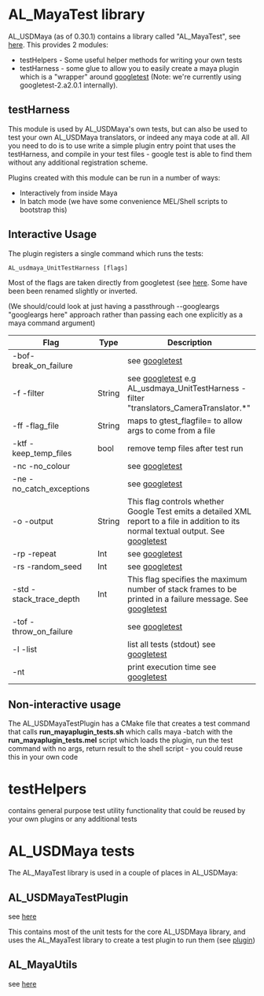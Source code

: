 # AL_MayaTest library
AL_USDMaya (as of 0.30.1) contains a library called "AL_MayaTest", see [here](../mayatest). This provides 2 modules:
+ testHelpers - Some useful helper methods for writing your own tests
+ testHarness - some glue to allow you to easily create a maya plugin which is a "wrapper" around [googletest](https://github.com/abseil/googletest) (Note: we're currently using googletest-2.a2.0.1 internally). 

## testHarness
This module is used by AL_USDMaya's own tests, but can also be used to test your own AL_USDMaya translators, or indeed any maya code at all. All you need to do is to use write a simple plugin entry point that uses the testHarness, and compile in your test files - google test is able to find them without any additional registration scheme.

Plugins created with this module can be run in a number of ways:
+ Interactively from inside Maya
+ In batch mode (we have some convenience MEL/Shell scripts to bootstrap this)


## Interactive  Usage
The plugin registers a single command which runs the tests:
```
AL_usdmaya_UnitTestHarness [flags]
```

Most of the flags are taken directly from googletest (see [here](https://github.com/abseil/googletest/blob/26743363be8f579ee7d637e5b15cbf73e9e18a4a/googletest/include/gtest/gtest.h#L100). Some have been been renamed slightly or inverted. 

(We should/could look at just having a passthrough --googleargs "googleargs here" approach rather than passing each one explicitly as a maya command argument)

| Flag | Type |   Description                      |
| -------------------------- | ------ | ----------------------------------------------------- |
| -bof-break_on_failure |    | see [googletest](https://github.com/abseil/googletest/blob/master/googletest/docs/advanced.md#turning-assertion-failures-into-break-points) |
| -f -filter | String   | see [googletest](https://github.com/abseil/googletest/blob/master/googletest/docs/advanced.md#running-a-subset-of-the-tests) e.g AL_usdmaya_UnitTestHarness -filter "translators_CameraTranslator.*"|
| -ff -flag_file  |  String  | maps to gtest_flagfile= to allow args to come from a file|
| -ktf -keep_temp_files      | bool   | remove temp files after test run |
| -nc -no_colour      |    | see [googletest](https://github.com/abseil/googletest/blob/master/googletest/docs/advanced.md#colored-terminal-output) |
| -ne -no_catch_exceptions |    |  see [googletest](https://github.com/abseil/googletest/blob/master/googletest/docs/advanced.md#disabling-catching-test-thrown-exceptions) |
|  -o -output  |  String  | This flag controls whether Google Test emits a detailed XML report to a file in addition to its normal textual output. See [googletest](https://github.com/abseil/googletest/blob/26743363be8f579ee7d637e5b15cbf73e9e18a4a/googletest/include/gtest/gtest.h#L131) |
|  -rp -repeat   |  Int   | see [googletest](https://github.com/abseil/googletest/blob/master/googletest/docs/advanced.md#repeating-the-tests) |
| -rs -random_seed       | Int   |  see [googletest](https://github.com/abseil/googletest/blob/master/googletest/docs/advanced.md#shuffling-the-tests) |
| -std -stack_trace_depth  | Int   |  This flag specifies the maximum number of stack frames to be printed in a failure message. See [googletest](https://github.com/abseil/googletest/blob/26743363be8f579ee7d637e5b15cbf73e9e18a4a/googletest/include/gtest/gtest.h#L156) |
| -tof -throw_on_failure   |    | see [googletest](https://github.com/abseil/googletest/blob/26743363be8f579ee7d637e5b15cbf73e9e18a4a/googletest/include/gtest/gtest.h#L161) |
| -l -list                 |    | list all tests (stdout) see [googletest](https://github.com/abseil/googletest/blob/master/googletest/docs/advanced.md#listing-test-names) |
| -nt                      |    | print execution time see [googletest](https://github.com/abseil/googletest/blob/master/googletest/docs/advanced.md#suppressing-the-elapsed-time)|
    
## Non-interactive usage
The AL_USDMayaTestPlugin has a CMake file that creates a test command that calls **run_mayaplugin_tests.sh** which calls maya -batch with the **run_mayaplugin_tests.mel** script which loads the plugin, run the test command with no args, return result to the shell script - you could reuse this in your own code

# testHelpers
contains general purpose test utility functionality that could be reused by your own  plugins or any additional tests

# AL_USDMaya tests

The AL_MayaTest library is used in a couple of places in AL_USDMaya: 
## AL_USDMayaTestPlugin
see [here](../plugin/AL_USDMayaTestPlugin/) 

This contains most of the unit tests for the core AL_USDMaya library, and uses the AL_MayaTest library to create a test plugin to run them (see [plugin](../plugin/AL_USDMayaTestPlugin/plugin.cpp))

## AL_MayaUtils
see [here](../mayautils/AL/maya/tests/mayaplugintest/) 

